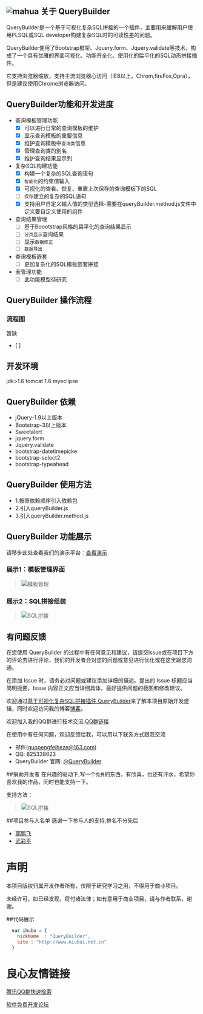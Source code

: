 ![mahua](mahua-logo.jpg)
关于 QueryBuilder
---------------------------
QueryBuilder是一个基于可视化复杂SQL拼接的一个插件，主要用来缓解用户使用PLSQL或SQL developer构建复杂SQL时的可读性差的问题。

QueryBuilder使用了Bootstrap框架、Jquery.form、Jquery.validate等技术，构成了一个具有优雅的界面可视化、功能齐全化、使用化的扁平化的SQL动态拼接插件。

它支持浏览器缩放，支持主流浏览器心访问（IE8以上，Chrom,fireFox,Opra），但是建议使用Chrome浏览器访问。


QueryBuilder功能和开发进度
---------------------

*  查询模板管理功能
    - [x] 可以进行日常的查询模板的维护
    - [x] 显示查询模板的重要信息
    - [x] 维护查询模板中`查询类`信息
    - [x] 管理查询类的别名
    - [x] 维护查询结果显示列
* 复杂SQL构建功能
    - [x] 构建一个复杂的SQL查询语句
    - [x] `智能化`的约束值输入
    - [x] 可视化的查看、恢复、重置上次保存的查询模板下的SQL
    - [ ] `保存`建立的复杂的SQL语句
	- [x] 支持用户自定义输入值的类型选择-需要在queryBuilder.method.js文件中定义要自定义使用的组件
* 查询结果管理
    - [ ] 基于Boootstrap风格的扁平化的查询结果显示
    - [ ] `分页显示`查询结果
    - [ ] 显示`数据修正`
    - [ ] `数据导出`
*  查询模板嵌套
	- [ ]  更加复杂化的SQL模板嵌套拼接
	
*  表管理功能
    - [ ] 此功能模型待研究

QueryBuilder 操作流程
----------------------

### 流程图
暂缺
- [ ] 

开发环境
----------
jdk>1.6  tomcat 1.6 myeclipse


QueryBuilder 依赖
----------------------
*  jQuery-1.9以上版本
*  Bootstrap-3以上版本
*  Sweetalert
*  jquery.form
*  Jquery.validate
*  bootstrap-datetimepicke
*  bootstrap-select2
*  bootstrap-typeahead

QueryBuilder 使用方法
-----------------------
*  1.按照依赖顺序引入依赖包
*  2.引入queryBuilder.js
*  3.引入queryBuilder.method.js


	
QueryBuilder 功能展示
--------------------
请移步此处查看我们的演示平台：[查看演示](http://www.niubai.net.cn)
### 展示1：模板管理界面
>![模板管理](http://static.oschina.net/uploads/space/2016/0518/152546_eo7k_2303434.png)

### 展示2：SQL拼接组装
>![SQL拼接](http://static.oschina.net/uploads/space/2016/0616/200347_P8pL_2303434.png)



有问题反馈
---------------
在您使用 QueryBuilder 的过程中有任何意见和建议，请提交Issue或在项目下方的评论去进行评论，我们的开发者会对您的问题或意见进行优化或在这里跟您沟通。

在添加 Issue 时，请务必对问题或建议添加详细的描述。提出的 Issue 标题应当简明扼要，Issue 内容正文应当详细具体，最好提供问题的截图和修改建议。

欢迎通过[基于可视化复杂SQL拼接插件 QueryBuilder](http://my.oschina.net/guopengfei/blog/479886)来了解本项目原始开发逻辑，同时欢迎访问我的博客[博客](http://my.oschina.net/guopengfei)。

欢迎加入我的QQ群进行技术交流:[QQ群链接](http://shang.qq.com/wpa/qunwpa?idkey=bda5b5a19dee571bad393db084f379e6eb2bdf068d2be05c0d511d857c03d654)

在使用中有任何问题，欢迎反馈给我，可以用以下联系方式跟我交流

* 邮件(guopengfeiheze@163.com)
* QQ: 825338623
* QueryBuilder 官网: [@QueryBuilder](http:/www.niubai.net.cn)

##捐助开发者
在兴趣的驱动下,写一个`免费`的东西，有欣喜，也还有汗水，希望你喜欢我的作品，同时也能支持一下。

支持方法：
>![SQL拼接](http://static.oschina.net/uploads/space/2016/0616/202527_ggxh_2303434.png)

##项目参与人名单
感谢一下参与人的支持,排名不分先后

* [郭鹏飞](http://my.oschina.net/guopengfei) 
* [武彩平](htp://my.oschina.net/wucaiping)

声明
===================================
本项目版权归属开发作者所有，仅限于研究学习之用，不得用于商业项目。

未经许可，如已经发现，将付诸法律；如有意用于商业项目，请与作者联系，谢谢。

##代码展示

```javascript
  var ihubo = {
    nickName  : "QueryBuilder",
    site : "http://www.niubai.net.cn"
  }
```

 # 良心友情链接

[腾讯QQ群快速检索](http://u.720life.cn/s/8cf73f7c)

[软件免费开发论坛](http://u.720life.cn/s/bbb01dc0)